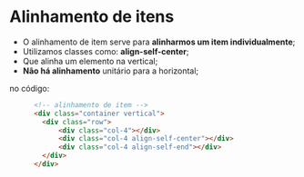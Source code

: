 # Alinhamento de itens
- O alinhamento de item serve para **alinharmos um item individualmente**;
- Utilizamos classes como: **align-self-center**;
- Que alinha um elemento na vertical;
- **Não há alinhamento** unitário para a horizontal;

no código:
~~~html
      <!-- alinhamento de item -->
      <div class="container vertical">
        <div class="row">
            <div class="col-4"></div>
            <div class="col-4 align-self-center"></div>
            <div class="col-4 align-self-end"></div>
        </div>
      </div>
~~~